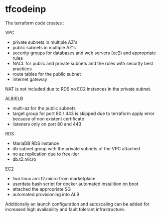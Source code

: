 # tfcodeinp

The terraform code creates :

VPC 
 - private subnets in multiple AZ's
 - public subnets in multiple AZ's
 - security groups for databases and web servers (ec2) and appropriate rules
 - NACL for public and private subnets and the rules with security best practices 
 - route tables for the public subnet
 - internet gateway
 
NAT is not included due to RDS no EC2 instances in the private subnet.

ALB/ELB
 - multi-az for the public subnets
 - target group for port 80 / 443 is skipped due to terraform apply error because of non existent certificate
 - listeners only on port 80 and 443
 
RDS
 - MariaDB RDS instance
 - db subnet group with the private subnets of the VPC attached
 - no az replication due to free-tier
 - db.t2.micro
 
EC2
 - two linux ami t2.micro from marketplace
 - userdata bash script for docker automated installtion on boot
 - attached the appropriate SG
 - automated provisioning into ALB

Additionally an launch configuration and autoscaling can be added for increased high availability and fault tolerant infrastructure.
